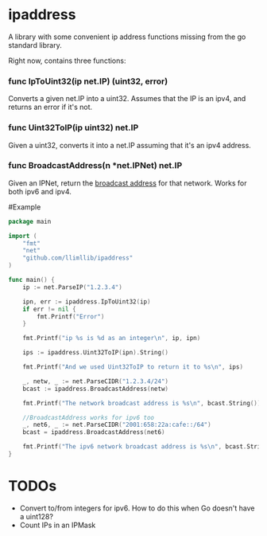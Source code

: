 ipaddress
=========

A library with some convenient ip address functions missing from the go standard library.

Right now, contains three functions:

### func IpToUint32(ip net.IP) (uint32, error)

Converts a given net.IP into a uint32. Assumes that the IP is an ipv4, and returns an error if it's not.

### func Uint32ToIP(ip uint32) net.IP

Given a uint32, converts it into a net.IP assuming that it's an ipv4 address.

### func BroadcastAddress(n \*net.IPNet) net.IP

Given an IPNet, return the [broadcast address](https://en.wikipedia.org/wiki/Broadcast_address) for that network.
Works for both ipv6 and ipv4.

#Example

```go
package main

import (
    "fmt"
    "net"
    "github.com/llimllib/ipaddress"
)

func main() {
	ip := net.ParseIP("1.2.3.4")

	ipn, err := ipaddress.IpToUint32(ip)
	if err != nil {
		fmt.Printf("Error")
	}

	fmt.Printf("ip %s is %d as an integer\n", ip, ipn)

	ips := ipaddress.Uint32ToIP(ipn).String()

	fmt.Printf("And we used Uint32ToIP to return it to %s\n", ips)

	_, netw, _ := net.ParseCIDR("1.2.3.4/24")
	bcast := ipaddress.BroadcastAddress(netw)

	fmt.Printf("The network broadcast address is %s\n", bcast.String())

	//BroadcastAddress works for ipv6 too
	_, net6, _ := net.ParseCIDR("2001:658:22a:cafe::/64")
	bcast = ipaddress.BroadcastAddress(net6)

	fmt.Printf("The ipv6 network broadcast address is %s\n", bcast.String())
}
```

# TODOs

* Convert to/from integers for ipv6. How to do this when Go doesn't have a uint128?
* Count IPs in an IPMask
